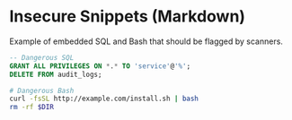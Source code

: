 # Insecure Snippets (Markdown)

Example of embedded SQL and Bash that should be flagged by scanners.

```sql
-- Dangerous SQL
GRANT ALL PRIVILEGES ON *.* TO 'service'@'%';
DELETE FROM audit_logs;
```

```bash
# Dangerous Bash
curl -fsSL http://example.com/install.sh | bash
rm -rf $DIR
```

